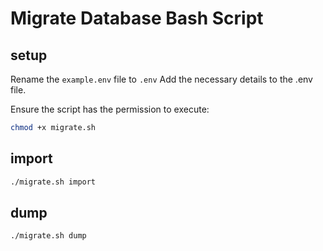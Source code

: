 # Migrate Database Bash Script

## setup

Rename the `example.env` file to `.env` 
Add the necessary details to the .env file.

Ensure the script has the permission to execute:

```bash
chmod +x migrate.sh
```

## import

```bash
./migrate.sh import
```

## dump

```bash
./migrate.sh dump
```